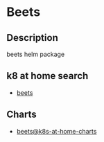 # Beets

## Description

beets helm package

## k8 at home search

- [beets](https://nanne.dev/k8s-at-home-search/#/beets)

## Charts

- [beets@k8s-at-home-charts](https://k8s-at-home.com/charts/)
